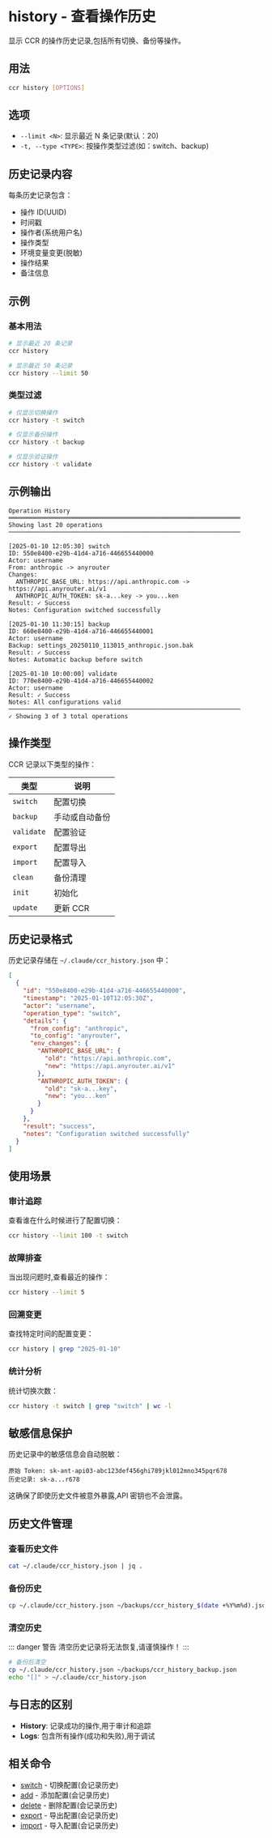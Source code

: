 # history - 查看操作历史

显示 CCR 的操作历史记录,包括所有切换、备份等操作。

## 用法

```bash
ccr history [OPTIONS]
```

## 选项

- `--limit <N>`: 显示最近 N 条记录(默认：20)
- `-t, --type <TYPE>`: 按操作类型过滤(如：switch、backup)

## 历史记录内容

每条历史记录包含：
- 操作 ID(UUID)
- 时间戳
- 操作者(系统用户名)
- 操作类型
- 环境变量变更(脱敏)
- 操作结果
- 备注信息

## 示例

### 基本用法

```bash
# 显示最近 20 条记录
ccr history

# 显示最近 50 条记录
ccr history --limit 50
```

### 类型过滤

```bash
# 仅显示切换操作
ccr history -t switch

# 仅显示备份操作
ccr history -t backup

# 仅显示验证操作
ccr history -t validate
```

## 示例输出

```
Operation History
════════════════════════════════════════════════════════════════
Showing last 20 operations
────────────────────────────────────────────────────────────────

[2025-01-10 12:05:30] switch
ID: 550e8400-e29b-41d4-a716-446655440000
Actor: username
From: anthropic -> anyrouter
Changes:
  ANTHROPIC_BASE_URL: https://api.anthropic.com -> https://api.anyrouter.ai/v1
  ANTHROPIC_AUTH_TOKEN: sk-a...key -> you...ken
Result: ✓ Success
Notes: Configuration switched successfully

[2025-01-10 11:30:15] backup
ID: 660e8400-e29b-41d4-a716-446655440001
Actor: username
Backup: settings_20250110_113015_anthropic.json.bak
Result: ✓ Success
Notes: Automatic backup before switch

[2025-01-10 10:00:00] validate
ID: 770e8400-e29b-41d4-a716-446655440002
Actor: username
Result: ✓ Success
Notes: All configurations valid
────────────────────────────────────────────────────────────────
✓ Showing 3 of 3 total operations
```

## 操作类型

CCR 记录以下类型的操作：

| 类型 | 说明 |
|------|------|
| `switch` | 配置切换 |
| `backup` | 手动或自动备份 |
| `validate` | 配置验证 |
| `export` | 配置导出 |
| `import` | 配置导入 |
| `clean` | 备份清理 |
| `init` | 初始化 |
| `update` | 更新 CCR |

## 历史记录格式

历史记录存储在 `~/.claude/ccr_history.json` 中：

```json
[
  {
    "id": "550e8400-e29b-41d4-a716-446655440000",
    "timestamp": "2025-01-10T12:05:30Z",
    "actor": "username",
    "operation_type": "switch",
    "details": {
      "from_config": "anthropic",
      "to_config": "anyrouter",
      "env_changes": {
        "ANTHROPIC_BASE_URL": {
          "old": "https://api.anthropic.com",
          "new": "https://api.anyrouter.ai/v1"
        },
        "ANTHROPIC_AUTH_TOKEN": {
          "old": "sk-a...key",
          "new": "you...ken"
        }
      }
    },
    "result": "success",
    "notes": "Configuration switched successfully"
  }
]
```

## 使用场景

### 审计追踪

查看谁在什么时候进行了配置切换：

```bash
ccr history --limit 100 -t switch
```

### 故障排查

当出现问题时,查看最近的操作：

```bash
ccr history --limit 5
```

### 回溯变更

查找特定时间的配置变更：

```bash
ccr history | grep "2025-01-10"
```

### 统计分析

统计切换次数：

```bash
ccr history -t switch | grep "switch" | wc -l
```

## 敏感信息保护

历史记录中的敏感信息会自动脱敏：

```
原始 Token: sk-ant-api03-abc123def456ghi789jkl012mno345pqr678
历史记录: sk-a...r678
```

这确保了即使历史文件被意外暴露,API 密钥也不会泄露。

## 历史文件管理

### 查看历史文件

```bash
cat ~/.claude/ccr_history.json | jq .
```

### 备份历史

```bash
cp ~/.claude/ccr_history.json ~/backups/ccr_history_$(date +%Y%m%d).json
```

### 清空历史

::: danger 警告
清空历史记录将无法恢复,请谨慎操作！
:::

```bash
# 备份后清空
cp ~/.claude/ccr_history.json ~/backups/ccr_history_backup.json
echo "[]" > ~/.claude/ccr_history.json
```

## 与日志的区别

- **History**: 记录成功的操作,用于审计和追踪
- **Logs**: 包含所有操作(成功和失败),用于调试

## 相关命令

- [switch](./switch) - 切换配置(会记录历史)
- [add](./add) - 添加配置(会记录历史)
- [delete](./delete) - 删除配置(会记录历史)
- [export](./export) - 导出配置(会记录历史)
- [import](./import) - 导入配置(会记录历史)
